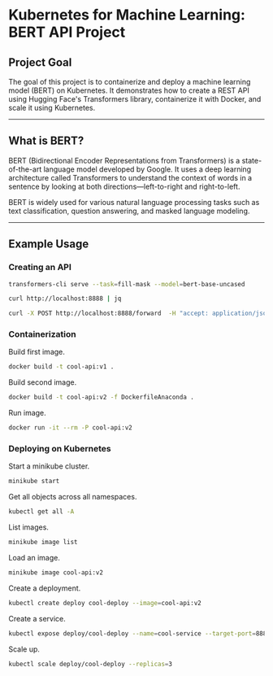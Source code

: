# Kubernetes for Machine Learning: BERT API Project

## Project Goal
The goal of this project is to containerize and deploy a machine learning model (BERT) on Kubernetes. It demonstrates how to create a REST API using Hugging Face's Transformers library, containerize it with Docker, and scale it using Kubernetes.

---

## What is BERT?
BERT (Bidirectional Encoder Representations from Transformers) is a state-of-the-art language model developed by Google. It uses a deep learning architecture called Transformers to understand the context of words in a sentence by looking at both directions—left-to-right and right-to-left.

BERT is widely used for various natural language processing tasks such as text classification, question answering, and masked language modeling.

---

## Example Usage

### Creating an API
```bash
transformers-cli serve --task=fill-mask --model=bert-base-uncased
```

```bash
curl http://localhost:8888 | jq 
```

```bash
curl -X POST http://localhost:8888/forward  -H "accept: application/json" -H "Content-Type: application/json" -d '{"inputs": "Today is going to be a [MASK] day"}' | jq 
```

### Containerization
Build first image.
```bash
docker build -t cool-api:v1 .
```

Build second image.
```bash
docker build -t cool-api:v2 -f DockerfileAnaconda .
```

Run image.
```bash
docker run -it --rm -P cool-api:v2
```

### Deploying on Kubernetes
Start a minikube cluster.
```bash
minikube start
```

Get all objects across all namespaces.
```bash
kubectl get all -A
```

List images.
```bash
minikube image list
```

Load an image.
```bash
minikube image cool-api:v2
```

Create a deployment.
```bash
kubectl create deploy cool-deploy --image=cool-api:v2
```

Create a service.
```bash
kubectl expose deploy/cool-deploy --name=cool-service --target-port=8888 --port=1234
```

Scale up.
```bash
kubectl scale deploy/cool-deploy --replicas=3
```
